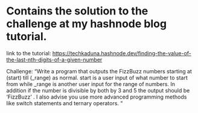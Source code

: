 # Contains the solution to the challenge at my hashnode blog tutorial.

link to the tutorial: https://techkaduna.hashnode.dev/finding-the-value-of-the-last-nth-digits-of-a-given-number

Challenge: “Write a program that outputs the FizzBuzz numbers starting at (start) till (_range) as normal. start is a user input of what number to start from while _range is another user input for the range of numbers. In addition if the number is divisible by both by 3 and 5 the output should be ‘FizzBuzz’ . I also advise you use more advanced programming methods like switch statements and ternary operators. “


